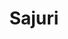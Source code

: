 ---
title: "Sajuri"
title_bn: "সাজুরী নদী"
description: "Sajuri river starts from the Maowatiya bil and ends at the Bijna gang."
---
